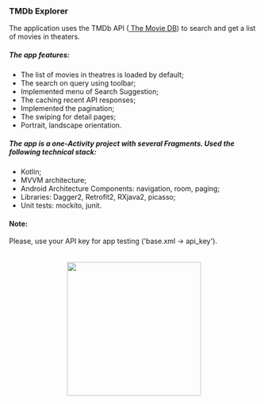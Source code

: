 ### TMDb Explorer

The application uses the TMDb API ([ ​The Movie DB](https://www.themoviedb.org/ " ​The Movie DB")) to search and get a list of movies in theaters.

##### The app features:
- The list of movies in theatres is loaded by default;
- The search on query using toolbar;
- Implemented menu of Search Suggestion;
- The caching recent API responses;
- Implemented the pagination;
- The swiping for detail pages;
- Portrait, landscape orientation.

##### The app is a one-Activity project with several Fragments. Used the following technical stack:
- Kotlin;
- MVVM architecture;
- Android Architecture Components: navigation, room, paging;
-  Libraries: Dagger2, Retrofit2, RXjava2, picasso;
- Unit tests: mockito, junit.

#### Note:
Please, use your API key for app testing ('base.xml -> api_key').

<p align="center"><img src="screenshots/device.gif" width="270" vspace="20" hspace="5" ></p>